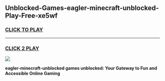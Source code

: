 
## Unblocked-Games-eagler-minecraft-unblocked-Play-Free-xe5wf
<h3>
<a href="https://premium76.site?title=eagler-minecraft-unblocked&ref=10A">CLICK TO PLAY</a></h3>
<hr>

<h3>
<a href="https://premium76.site?title=eagler-minecraft-unblocked&ref=10A">CLICK 2 PLAY</a>
  
</h3>

<a href="https://premium76.site?title=eagler-minecraft-unblocked&ref=10A"><img src="https://clearcache.store/games.png"></a>


**eagler-minecraft-unblocked games unblocked: Your Gateway to Fun and Accessible Online Gaming**
